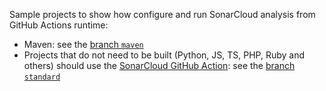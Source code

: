 Sample projects to show how configure and run SonarCloud analysis from GitHub Actions runtime:

* Maven: see the [branch `maven`](https://github.com/simonbrandhof/sonarcloud-github-action-sample/tree/maven)
* Projects that do not need to be built (Python, JS, TS, PHP, Ruby and others) should use the [SonarCloud GitHub Action](https://github.com/sonarsource/sonarcloud-github-action): see the [branch `standard`](https://github.com/simonbrandhof/sonarcloud-github-action-sample/tree/standard)
